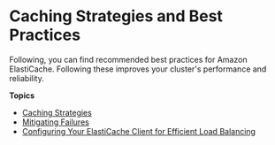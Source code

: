 # Caching Strategies and Best Practices<a name="BestPractices"></a>

Following, you can find recommended best practices for Amazon ElastiCache\. Following these improves your cluster's performance and reliability\. 

**Topics**
+ [Caching Strategies](Strategies.md)
+ [Mitigating Failures](FaultTolerance.md)
+ [Configuring Your ElastiCache Client for Efficient Load Balancing](BestPractices.LoadBalancing.md)